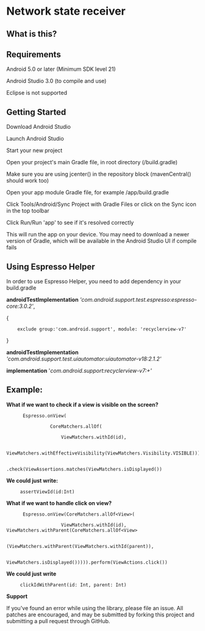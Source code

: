 # Network state receiver

## What is this?


    
## Requirements

Android 5.0 or later (Minimum SDK level 21)

Android Studio 3.0 (to compile and use)

Eclipse is not supported



## Getting Started
Download Android Studio

Launch Android Studio

Start your new project

Open your project's main Gradle file, in root directory (/build.gradle)

Make sure you are using jcenter() in the repository block (mavenCentral() should work too)

Open your app module Gradle file, for example /app/build.gradle

Click Tools/Android/Sync Project with Gradle Files or click on the Sync icon in the top toolbar

Click Run/Run 'app' to see if it's resolved correctly

This will run the app on your device. You may need to download a newer version of Gradle, which will be available in the Android Studio UI if compile fails


## Using Espresso Helper

In order to use Espresso Helper, you need to add dependency in your build.gradle

**androidTestImplementation** *'com.android.support.test.espresso:espresso-core:3.0.2'*,

{

        exclude group:'com.android.support', module: 'recyclerview-v7'
}

**androidTestImplementation** *'com.android.support.test.uiautomator:uiautomator-v18:2.1.2'*

**implementation** '*com.android.support:recyclerview-v7:+'*


## Example:
**What if we want to check if a view is visible on the screen?**

          Espresso.onView(

                    CoreMatchers.allOf(

                        ViewMatchers.withId(id),

                        ViewMatchers.withEffectiveVisibility(ViewMatchers.Visibility.VISIBLE)))

                        .check(ViewAssertions.matches(ViewMatchers.isDisplayed())

**We could just write:**

         assertViewId(id:Int)

**What if we want to handle click on view?**

          Espresso.onView(CoreMatchers.allOf<View>(

                        ViewMatchers.withId(id), ViewMatchers.withParent(CoreMatchers.allOf<View>

                                (ViewMatchers.withParent(ViewMatchers.withId(parent)), 

                                ViewMatchers.isDisplayed())))).perform(ViewActions.click())

        
**We could just write**      
  
         clickIdWithParent(id: Int, parent: Int)




**Support**

If you've found an error while using the library, please file an issue. All patches are encouraged, and may be submitted by forking this project and submitting a pull request through GitHub.

